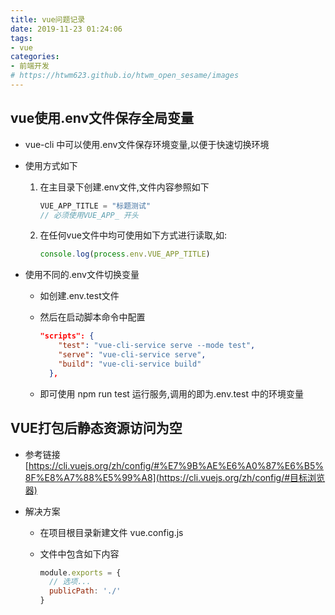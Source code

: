 ```yaml
---
title: vue问题记录
date: 2019-11-23 01:24:06
tags:
- vue
categories:
- 前端开发
# https://htwm623.github.io/htwm_open_sesame/images
---
```


## vue使用.env文件保存全局变量

- vue-cli 中可以使用.env文件保存环境变量,以便于快速切换环境

- 使用方式如下

  1. 在主目录下创建.env文件,文件内容参照如下

     ```javascript
     VUE_APP_TITLE = "标题测试"
     // 必须使用VUE_APP_ 开头
     ```

  2. 在任何vue文件中均可使用如下方式进行读取,如:

     ```javascript
     console.log(process.env.VUE_APP_TITLE)
     ```

- 使用不同的.env文件切换变量

  - 如创建.env.test文件

  - 然后在启动脚本命令中配置 

    ```json
    "scripts": {
        "test": "vue-cli-service serve --mode test",
        "serve": "vue-cli-service serve",
        "build": "vue-cli-service build"
      },
    ```

  - 即可使用 npm run test 运行服务,调用的即为.env.test 中的环境变量









<!--more-->

## VUE打包后静态资源访问为空

- 参考链接  [https://cli.vuejs.org/zh/config/#%E7%9B%AE%E6%A0%87%E6%B5%8F%E8%A7%88%E5%99%A8](https://cli.vuejs.org/zh/config/#目标浏览器) 

- 解决方案

  - 在项目根目录新建文件 vue.config.js

  - 文件中包含如下内容

    ```javascript
    module.exports = {
      // 选项...
      publicPath: './'
    }
    ```

    